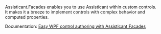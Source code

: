 Assisticant.Facades enables you to use Assisticant within custom controls. It makes it a breeze to implement controls with complex behavior and computed properties.

Documentation: [Easy WPF control authoring with Assisticant.Facades](http://blog.angeloflogic.com/2014/12/easy-wpf-control-authoring-with.html)